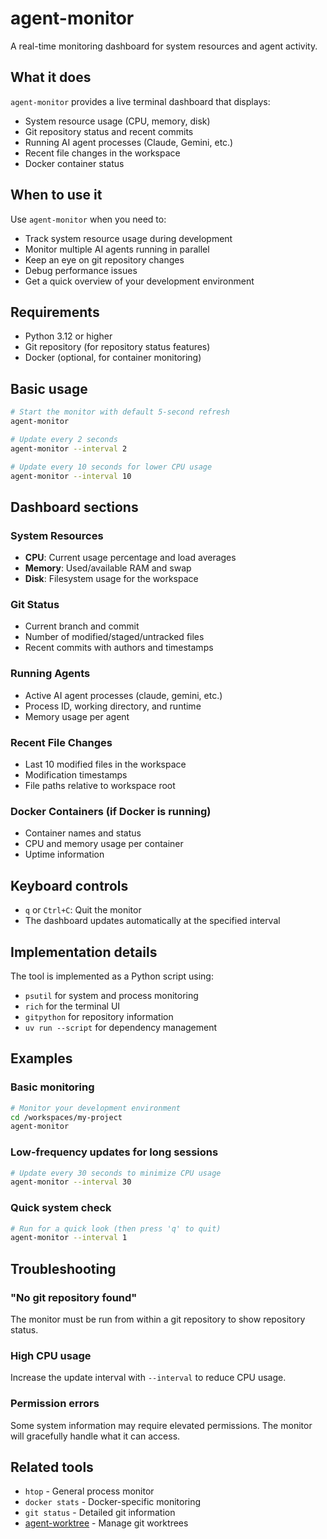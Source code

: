 # agent-monitor

A real-time monitoring dashboard for system resources and agent activity.

## What it does

`agent-monitor` provides a live terminal dashboard that displays:
- System resource usage (CPU, memory, disk)
- Git repository status and recent commits
- Running AI agent processes (Claude, Gemini, etc.)
- Recent file changes in the workspace
- Docker container status

## When to use it

Use `agent-monitor` when you need to:
- Track system resource usage during development
- Monitor multiple AI agents running in parallel
- Keep an eye on git repository changes
- Debug performance issues
- Get a quick overview of your development environment

## Requirements

- Python 3.12 or higher
- Git repository (for repository status features)
- Docker (optional, for container monitoring)

## Basic usage

```bash
# Start the monitor with default 5-second refresh
agent-monitor

# Update every 2 seconds
agent-monitor --interval 2

# Update every 10 seconds for lower CPU usage
agent-monitor --interval 10
```

## Dashboard sections

### System Resources
- **CPU**: Current usage percentage and load averages
- **Memory**: Used/available RAM and swap
- **Disk**: Filesystem usage for the workspace

### Git Status
- Current branch and commit
- Number of modified/staged/untracked files
- Recent commits with authors and timestamps

### Running Agents
- Active AI agent processes (claude, gemini, etc.)
- Process ID, working directory, and runtime
- Memory usage per agent

### Recent File Changes
- Last 10 modified files in the workspace
- Modification timestamps
- File paths relative to workspace root

### Docker Containers (if Docker is running)
- Container names and status
- CPU and memory usage per container
- Uptime information

## Keyboard controls

- `q` or `Ctrl+C`: Quit the monitor
- The dashboard updates automatically at the specified interval

## Implementation details

The tool is implemented as a Python script using:
- `psutil` for system and process monitoring
- `rich` for the terminal UI
- `gitpython` for repository information
- `uv run --script` for dependency management

## Examples

### Basic monitoring
```bash
# Monitor your development environment
cd /workspaces/my-project
agent-monitor
```

### Low-frequency updates for long sessions
```bash
# Update every 30 seconds to minimize CPU usage
agent-monitor --interval 30
```

### Quick system check
```bash
# Run for a quick look (then press 'q' to quit)
agent-monitor --interval 1
```

## Troubleshooting

### "No git repository found"
The monitor must be run from within a git repository to show repository status.

### High CPU usage
Increase the update interval with `--interval` to reduce CPU usage.

### Permission errors
Some system information may require elevated permissions. The monitor will gracefully handle what it can access.

## Related tools

- `htop` - General process monitor
- `docker stats` - Docker-specific monitoring
- `git status` - Detailed git information
- [agent-worktree](agent-worktree.md) - Manage git worktrees